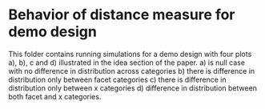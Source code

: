 # Behavior of distance measure for demo design  

This folder contains running simulations for a demo design with four plots a), b), c and d) illustrated in the idea section of the paper. a) is null case with no difference in distribution across categories b) there is difference in distribution only between facet categories c) there is difference in distribution only between x categories d) difference in distribution between both facet and x categories.
